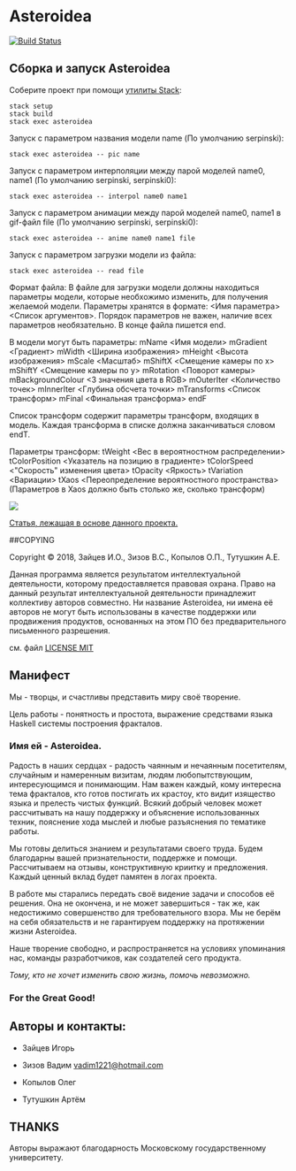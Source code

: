 # Ast**e**roidea

[![Build Status](https://travis-ci.org/cmc-haskell-2018/asteroidea.svg?branch=master)](https://travis-ci.org/cmc-haskell-2018/asteroidea)

## Сборка и запуск Asteroidea

Соберите проект при помощи [утилиты Stack](https://www.haskellstack.org):

```
stack setup
stack build
stack exec asteroidea
```
Запуск с параметром названия модели name (По умолчанию serpinski):
```
stack exec asteroidea -- pic name
```
Запуск с параметром интерполяции между парой моделей name0, name1 (По умолчанию serpinski, serpinski0):
```
stack exec asteroidea -- interpol name0 name1
```
Запуск с параметром анимации между парой моделей name0, name1 в gif-файл file (По умолчанию serpinski, serpinski0):
```
stack exec asteroidea -- anime name0 name1 file
```
Запуск с параметром загрузки модели из файла:
```
stack exec asteroidea -- read file
```
Формат файла:
В файле для загрузки модели должны находиться параметры модели, которые необхожимо изменить, для получения желаемой модели.
Параметры хранятся в формате: <Имя параметра> <Список аргументов>. Порядок параметров не важен, наличие всех параметров необязательно.
В конце файла пишется end.

В модели могут быть параметры:
mName <Имя модели>
mGradient <Градиент>
mWidth <Ширина изображения>
mHeight <Высота изображения>
mScale <Масштаб>
mShiftX <Смещение камеры по х>
mShiftY <Смещение камеры по у>
mRotation <Поворот камеры>
mBackgroundColour <3 значения цвета в RGB>
mOuterIter <Количество точек>
mInnerIter <Глубина обсчета точки>
mTransforms <Список трансформ>
mFinal <Финальная трансформа> endF

Список трансформ содержит параметры трансформ, входящих в модель. Каждая трансформа в списке должна заканчиваться словом endT.

Параметры трансформ:
tWeight <Вес в вероятностном распределении>
tColorPosition <Указатель на позицию в градиенте>
tColorSpeed <"Скорость" изменения цвета>
tOpacity <Яркость>
tVariation <Вариации>
tXaos <Переопределение вероятностного пространства> (Параметров в Xaos должно быть столько же, сколько трансформ)

![](/other/aster.gif)

[Статья, лежащая в основе данного проекта.](http://flam3.com/flame.pdf)

##COPYING

Copyright © 2018, Зайцев И.О., Зизов В.С., Копылов О.П., Тутушкин А.Е.

Данная программа является результатом интеллектуальной деятельности, которому предоставляется правовая охрана.  Право на данный результат интеллектуальной  деятельности принадлежит коллективу авторов совместно. Ни название Asteroidea, ни имена её авторов не могут быть использованы в качестве поддержки или продвижения продуктов, основанных на этом ПО без предварительного письменного разрешения.

см. файл [LICENSE MIT](/LICENSE)

## Манифест

Мы - творцы, и счастливы представить миру своё творение.

Цель работы - понятность и простота, выражение средствами языка Haskell системы построения фракталов.

### Имя ей - Asteroidea.

Радость в наших сердцах - радость чаянным и нечаянным посетителям, случайным и намеренным визитам, людям любопытствующим, интересующимся и понимающим. Нам важен каждый, кому интересна тема фракталов, кто готов постигать их крастоу, кто видит изящество языка и прелесть чистых функций. Всякий добрый человек может рассчитывать на нашу поддержку и объяснение использованных техник, пояснение хода мыслей и любые разъяснения по тематике работы.

Мы готовы делиться знанием и результатами своего труда. Будем благодарны вашей признательности, поддержке и помощи. Рассчитываем на отзывы, конструктивную криитку и предложения. Каждый ценный вклад будет памятен в логах проекта.

В работе мы старались передать своё видение задачи и способов её решения. Она не окончена, и не может завершиться - так же, как недостижимо совершенство для требовательного взора. Мы не берём на себя обязательств и не гарантируем поддержку на протяжении жизни Asteroidea.

Наше творение свободно, и распространяется на условиях упоминания нас, команды разработчиков, как создателей сего продукта.

*Тому, кто не хочет изменить свою жизнь, помочь невозможно.*

### For the Great Good!

## Авторы и контакты:

- Зайцев Игорь

- Зизов Вадим     vadim1221@hotmail.com

- Копылов Олег

- Тутушкин Артём

## THANKS

Авторы выражают благодарность Московскому государственному университету.


